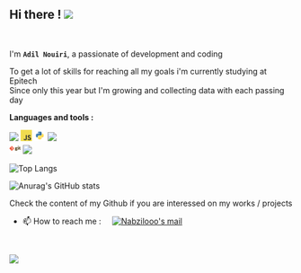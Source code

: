 ## Hi there ! <img src="https://media.giphy.com/media/hvRJCLFzcasrR4ia7z/giphy.gif" width="25px">
<br /> 

 I'm <code>**Adil Nouiri**</code>, a passionate of development and coding
     
 To get a lot of skills for reaching all my goals i'm currently studying at Epitech         
 Since only this year but I'm growing and collecting data with each passing day


**Languages and tools :**

<code><img height="20" src="https://cms-informatic.com/wp-content/uploads/2020/01/logo-langage-C.png"></code>
<code><img height="20" src="https://raw.githubusercontent.com/github/explore/80688e429a7d4ef2fca1e82350fe8e3517d3494d/topics/javascript/javascript.png"></code> 
<code><img height="20" src="https://raw.githubusercontent.com/github/explore/80688e429a7d4ef2fca1e82350fe8e3517d3494d/topics/python/python.png"></code>
<code><img height="20" src="https://seeklogo.com/images/C/c-sharp-c-logo-02F17714BA-seeklogo.com.png"></code>    
<code><img height="20" src="https://raw.githubusercontent.com/github/explore/80688e429a7d4ef2fca1e82350fe8e3517d3494d/topics/git/git.png"></code>
<code><img height="20" src="https://i.redd.it/tu3gt6ysfxq71.png"></code>

![Top Langs](https://github-readme-stats.vercel.app/api/top-langs/?username=Nabzilooo)

![Anurag's GitHub stats](https://github-readme-stats.vercel.app/api?username=Nabzilooo&show_icons=true&theme=github_dark&&count_private=true&hide=prs,issues&include_all_commits=true)

Check the content of my Github if you are interessed on my works / projects

- 📫 How to reach me :  &nbsp; &nbsp; <a href="mailto:adil.nouiri@epitech.eu">
  <img alt="Nabzilooo's mail" width="25px" src="https://upload.wikimedia.org/wikipedia/commons/thumb/e/ec/Circle-icons-mail.svg/1200px-Circle-icons-mail.svg.png" />
</a>

<br /> 

![](https://komarev.com/ghpvc/?username=Nabzilooo&color=blue)

